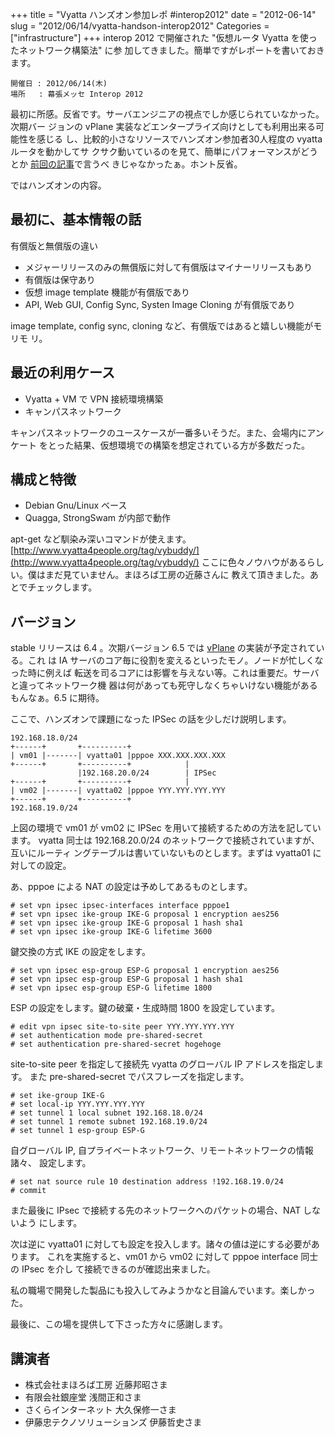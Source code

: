 +++
title = "Vyatta ハンズオン参加レポ #interop2012"
date = "2012-06-14"
slug = "2012/06/14/vyatta-handson-interop2012"
Categories = ["infrastructure"]
+++
interop 2012 で開催された "仮想ルータ Vyatta を使ったネットワーク構築法" に参
加してきました。簡単ですがレポートを書いておきます。

    開催日 : 2012/06/14(木)
	場所   : 幕張メッセ Interop 2012

最初に所感。反省です。サーバエンジニアの視点でしか感じられていなかった。次期バー
ジョンの vPlane 実装などエンタープライズ向けとしても利用出来る可能性を感じる
し、比較的小さなリソースでハンズオン参加者30人程度の vyatta ルータを動かしてサ
クサク動いているのを見て、簡単にパフォーマンスがどうとか
[前回の記事](http://jedipunkz.github.com/blog/2012/06/13/vyatta-vpn/)で言うべ
きじゃなかったぁ。ホント反省。

ではハンズオンの内容。

最初に、基本情報の話
----

有償版と無償版の違い

* メジャーリリースのみの無償版に対して有償版はマイナーリリースもあり
* 有償版は保守あり
* 仮想 image template 機能が有償版であり
* API, Web GUI, Config Sync, Systen Image Cloning が有償版であり

image template, config sync, cloning など、有償版ではあると嬉しい機能がモリモ
リ。

最近の利用ケース
----

* Vyatta + VM で VPN 接続環境構築
* キャンパスネットワーク

キャンパスネットワークのユースケースが一番多いそうだ。また、会場内にアンケート
をとった結果、仮想環境での構築を想定されている方が多数だった。

構成と特徴
----

* Debian Gnu/Linux ベース
* Quagga, StrongSwam が内部で動作

apt-get など馴染み深いコマンドが使えます。
[http://www.vyatta4people.org/tag/vybuddy/](http://www.vyatta4people.org/tag/vybuddy/)
ここに色々ノウハウがあるらしい。僕はまだ見ていません。まほろば工房の近藤さんに
教えて頂きました。あとでチェックします。

バージョン
----

stable リリースは 6.4 。次期バージョン 6.5 では
[vPlane](http://www.vyatta.com/technology/vplane) の実装が予定されている。これ
は IA サーバのコア毎に役割を変えるといったモノ。ノードが忙しくなった時に例えば
転送を司るコアには影響を与えない等。これは重要だ。サーバと違ってネットワーク機
器は何があっても死守しなくちゃいけない機能があるもんなぁ。6.5 に期待。

ここで、ハンズオンで課題になった IPSec の話を少しだけ説明します。

    192.168.18.0/24
    +------+       +----------+
    | vm01 |-------| vyatta01 |pppoe XXX.XXX.XXX.XXX
    +------+       +----------+            |
                   |192.168.20.0/24        | IPSec
    +------+       +----------+            |
    | vm02 |-------| vyatta02 |pppoe YYY.YYY.YYY.YYY
    +------+       +----------+
    192.168.19.0/24

上図の環境で vm01 が vm02 に IPSec を用いて接続するための方法を記しています。
vyatta 同士は 192.168.20.0/24 のネットワークで接続されていますが、互いにルーティ
ングテーブルは書いていないものとします。まずは vyatta01 に対しての設定。

あ、pppoe による NAT の設定は予めしてあるものとします。

    # set vpn ipsec ipsec-interfaces interface pppoe1
	# set vpn ipsec ike-group IKE-G proposal 1 encryption aes256
	# set vpn ipsec ike-group IKE-G proposal 1 hash sha1
	# set vpn ipsec ike-group IKE-G lifetime 3600

鍵交換の方式 IKE の設定をします。

    # set vpn ipsec esp-group ESP-G proposal 1 encryption aes256
    # set vpn ipsec esp-group ESP-G proposal 1 hash sha1
    # set vpn ipsec esp-group ESP-G lifetime 1800

ESP の設定をします。鍵の破棄・生成時間 1800 を設定しています。

    # edit vpn ipsec site-to-site peer YYY.YYY.YYY.YYY
	# set authentication mode pre-shared-secret
	# set authentication pre-shared-secret hogehoge

site-to-site peer を指定して接続先 vyatta のグローバル IP アドレスを指定します。
また pre-shared-secret でパスフレーズを指定します。

    # set ike-group IKE-G
	# set local-ip YYY.YYY.YYY.YYY
	# set tunnel 1 local subnet 192.168.18.0/24
	# set tunnel 1 remote subnet 192.168.19.0/24
	# set tunnel 1 esp-group ESP-G

自グローバル IP, 自プライベートネットワーク、リモートネットワークの情報諸々、
設定します。

    # set nat source rule 10 destination address !192.168.19.0/24
    # commit

また最後に IPsec で接続する先のネットワークへのパケットの場合、NAT しないよう
にします。

次は逆に vyatta01 に対しても設定を投入します。諸々の値は逆にする必要があります。
これを実施すると、vm01 から vm02 に対して pppoe interface 同士の IPsec を介し
て接続できるのが確認出来ました。

私の職場で開発した製品にも投入してみようかなと目論んでいます。楽しかった。

最後に、この場を提供して下さった方々に感謝します。

講演者
----

* 株式会社まほろば工房 近藤邦昭さま
* 有限会社銀座堂 浅間正和さま
* さくらインターネット 大久保修一さま
* 伊藤忠テクノソリューションズ 伊藤哲史さま
